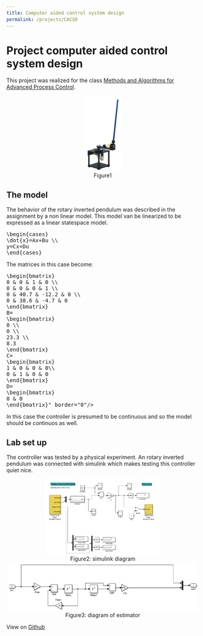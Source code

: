 ```yaml
---
title: Computer aided control system design
permalink: /projects/CACSD
---
```


<script type="text/javascript" src="https://latex.codecogs.com/latexit.js"></script>


# Project computer aided control system design
This project was realized for the class [Methods and Algorithms for Advanced Process Control](https://onderwijsaanbod.kuleuven.be/syllabi/e/H0M82AE.htm#activetab=doelstellingen_idp1385008).


<center>
    <div>
        <a href="url"><img src="./img/RotaryInvertedPendulum.jpg" align="center" height="200" width="100" ></a>
    </div>
    Figure1
</center>

## The model
The behavior of the rotary inverted pendulum was described in the assignment by a non linear model. This model van be linearized to be expressed as a linear statespace model.
<pre lang="latex">
\begin{cases}
\dot{x}=Ax+Bu \\
y=Cx+Du
\end{cases}
</pre>
The matrices in this case become:
<pre lang="latex">
\begin{bmatrix}
0 & 0 & 1 & 0 \\
0 & 0 & 0 & 1 \\
0 & 40.7 & -12.2 & 0 \\
0 & 38.6 & -4.7 & 0 
\end{bmatrix}
B=
\begin{bmatrix}
0 \\
0 \\
23.3 \\
8.3
\end{bmatrix}
C=
\begin{bmatrix}
1 & 0 & 0 & 0\\
0 & 1 & 0 & 0
\end{bmatrix}
D=
\begin{bmatrix}
0 & 0
\end{bmatrix}" border="0"/>
</pre>
In this case the controller is presumed to be continuous and so the model should be continuos as well. 

## Lab set up
The controller was tested by a physical experiment. An rotary inverted pendulum was connected with simulink which makes testing this controller quiet nice.

<center>
    <div>
        <img src="./img/simulink_main.png" align="center" height="200" width="300" >
    </div>
    Figure2: simulink diagram
</center>
<center>
    <div>
        <img src="./img/simulink_estimator.png" align="center" height="130" width="500" >
    </div>
    Figure3: diagram of estimator
</center>


View on [Github](https://github.com/Zilleplus/computerGestuurdeRegeltechnieken/tree/master/RIP)